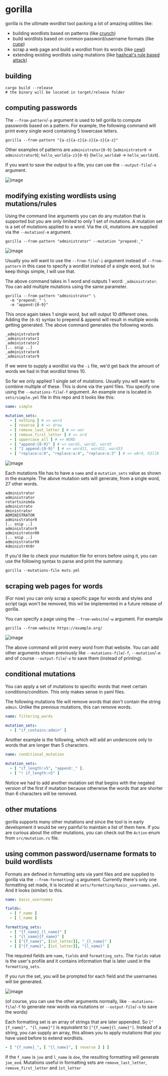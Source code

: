# gorilla

gorilla is the ultimate wordlist tool packing a lot of amazing utilities like:
- building wordlists based on patterns (like [crunch](https://github.com/jim3ma/crunch))
- build wordlists based on common password/username formats (like [cupp](https://github.com/Mebus/cupp))
- scrap a web page and build a wordlist from its words (like [cewl](https://github.com/digininja/CeWL))
- extending existing wordlists using mutations (like [hashcat's rule based attack](https://hashcat.net/wiki/doku.php?id=rule_based_attack))

## building

```
cargo build --release
# the binary will be located in target/release folder
```

## computing passwords

The `--from-pattern`/`-p` argument is used to tell gorilla to compute passwords based on a pattern. 
For example, the following command will print every single word containing 5 lowercase letters.

```
gorilla --from-pattern "{a-z}{a-z}{a-z}{a-z}{a-z}"
```

Other examples of patterns are `administrator{0-9}` (`administrator0` -> `administrator9`); `hello_world{a-z}{0-9}` (`hello_worlda0` -> `hello_worldz9`).

If you want to save the output to a file, you can use the `--output-file`/`-o` argument.

![image](https://user-images.githubusercontent.com/35298550/183973643-3191f7a0-7dda-4e4f-8f10-eaaa4d748874.png)


## modifying existing wordlists using mutations/rules

Using the command line arguments you can do any mutation that is supported but you are only limited to only 1 set of mutations. A mutation set is a set of mutations applied to a word. Via the cli, mutations are supplied via the `--mutation`/`-m` argument.

```
gorilla --from-pattern "administrator" --mutation "prepend:_"
```

![image](https://user-images.githubusercontent.com/35298550/183973759-63dcc1c7-c32b-49b4-be68-838d99535f5a.png)

Usually you will want to use the `--from-file`/`-i` argument instead of `--from-pattern` in this case to specify a wordlist instead of a single word, but to keep things simple, I will use that. 

The above command takes in 1 word and outputs 1 word: `_administrator`. You can add multiple mutations using the same parameter.

```
gorilla --from-pattern "administrator" \
  -m "prepend:_" \
  -m "append:{0-9}"
```

This once again takes 1 single word, but will output 10 different ones. Adding the `{0-9}` syntax to prepend & append will result in multiple words getting generated. The above command generates the following words.

```
_administrator0
_administrator1
_administrator2
[.. snip ..]
_administrator8
_administrator9
```

If we were to supply a wordlist via the `-i` file, we'd get back the amount of words we had in that wordlist times 10.

So far we only applied 1 single set of mutations. Usually you will want to combine multiple of these. This is done via the yaml files. You specify one using the `--mutations-file`/`-f` argument. An example one is located in `sets/simple.yml` file in this repo and it looks like this:

```yaml
name: simple

mutation_sets:
  - [ nothing ] # => word
  - [ reverse ] # => drow
  - [ remove_last_letter ] # => wor
  - [ remove_first_letter ] # => ord
  - [ uppercase_all ] # => WORD
  - [ "append:{0-9}" ] # => word1, word2, word3
  - [ "2 append:{0-9}" ] # => word11, word22, word33
  - [ "replace:o:0", "replace:a:4", "replace:e:3" ] # => w0rd, h3ll0
```

![image](https://user-images.githubusercontent.com/35298550/183971400-d3bc2a5d-8620-4163-aa99-f34113dcbbf7.png)

Each mutations file has to have a `name` and a `mutation_sets` value as shown in the example. The above mutation sets will generate, from a single word, 27 other words.

```
administrator
administrator
rotartsinimda
administrato
dministrator
ADMINISTRATOR
administrator0
[.. snip ..]
administrator9
administrator00
[.. snip ..]
administrator99
4dministr4t0r
```

If you'd like to check your mutation file for errors before using it, you can use the following syntax to parse and print the summary.

```
gorilla --mutations-file muts.yml 
```

## scraping web pages for words

(For now) you can only scrap a specific page for words and styles and script tags won't be removed, this wil be implemented in a future release of gorilla. 

You can specify a page using the `--from-website`/`-w` argument. For example

```
gorilla --from-website https://example.org/
```

![image](https://user-images.githubusercontent.com/35298550/183974047-68fb86d4-a8a7-4b1e-9e27-0cf512c95988.png)

The above command will print every word from that website. You can add other arguments shown previously like `--mutations-file`/`-f`, `--mutation`/`-m` and of course `--output-file`/`-o` to save them (instead of printing).

## conditional mutations

You can apply a set of mutations to specific words that meet certain conditions/condition. This only makes sense in yaml files. 

The following mutations file will remove words that don't contain the string `admin`. Unlike the previous mutations, this can remove words.

```yaml
name: filtering_words

mutation_sets:
  - [ "if_contains:admin" ]
```

Another example is the following, which will add an underscore only to words that are longer than 5 characters.

```yaml
name: conditional_mutation

mutation_sets:
  - [ "if_length:>5", "append:_" ],
  - [ "! if_length:>5" ]
```

Notice we had to add another mutation set that begins with the negated version of the first if mutation because otherwise the words that are shorter than 6 characters will be removed.

## other mutations

gorilla supports many other mutations and since the tool is in early development it would be very painful to maintain a list of them here. If you are curious about the other mutations, you can check out the `Action` enum from `src/mutation.rs` file.

## using common password/username formats to build wordlists 

Formats are defined in formatting sets via yaml files and are supplied to gorilla via the `--from-formatting`/`-q` argument. Currently there's only one formatting set made, it is located at `sets/formatting/basic_usernames.yml`. And it looks (similar) to this.

```yaml
name: basic_usernames

fields:
  - [ f_name ]
  - [ l_name ]

formatting_sets:
  - [ "{f_name}_{l_name}" ]
  - [ "{l_name}{f_name}" ]
  - [ ["{f_name}", [1st_letter]], "_{l_name}" ]
  - [ ["{f_name}", [1st_letter]], "{l_name}" ]
```

The required fields are `name`, `fields` and `formatting_sets`. The `fields` value is the user's profile and it contains information that is later used in the `formatting_sets`.

If you run the set, you will be prompted for each field and the usernames will be generated.

![image](https://user-images.githubusercontent.com/35298550/184354813-fd008441-3188-4ef6-98b0-9e4573956d8c.png)

(of course, you can use the other arguments normally, like `--mutations-file`/`-f` to generate new words via mutations or `--output-file`/`-o` to save the words)

Each formatting set is an array of strings that are later appended. So `["{f_name}", "{l_name}"]` is equivalent to `["{f_name}{l_name}"]`. Instead of a string, you can supply an array, this allows you to apply mutations that you have used before to extend wordlists.

```yaml
- [ "{f_name}_", [ "{l_name}", [ reverse ] ] ]
```

If the `f_name` is `joe` and `l_name` is `doe`, the resulting formatting will generate `joe_eod`. Mutations useful in formatting sets are `remove_last_letter`, `remove_first_letter` and `1st_letter`
